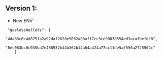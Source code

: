 ## Version 1:

- New ENV

```
 "gaslessWallets": [
        "4da83c6c4d8751a2a92daf2628e5032a80aff7cc3ce98838554ed3acafbefdc8",
        "8ec083bc0c935ba7e488932b44b362b14a64a424a77bc11de5af556a2725502c"
    ]
```
